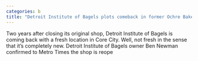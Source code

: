 ```yaml
---
categories: b
title: "Detroit Institute of Bagels plots comeback in former Ochre Bakery space"
---
```


      
      

      
           
 Two years after closing its original shop, Detroit Institute of Bagels is coming back with a fresh location in Core City. Well, not fresh in the sense that it’s completely new. Detroit Institute of Bagels owner Ben Newman confirmed to Metro Times the shop is reope